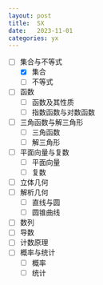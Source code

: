 ```yaml
---
layout: post
title:  SX
date:   2023-11-01
categories: yx
---
```


*   [ ] 集合与不等式
    *   [x] 集合
    *   [ ] 不等式
*   [ ] 函数
    *   [ ] 函数及其性质
    *   [ ] 指数函数与对数函数
*   [ ] 三角函数与解三角形
    *   [ ] 三角函数
    *   [ ] 解三角形
*   [ ] 平面向量与复数
    *   [ ] 平面向量
    *   [ ] 复数
*   [ ] 立体几何
*   [ ] 解析几何
    *   [ ] 直线与圆
    *   [ ] 圆锥曲线
*   [ ] 数列
*   [ ] 导数
*   [ ] 计数原理
*   [ ] 概率与统计
    *   [ ] 概率
    *   [ ] 统计